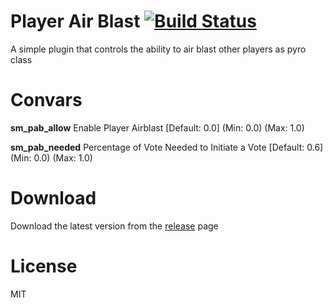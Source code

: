 # Player Air Blast [![Build Status](https://travis-ci.org/RumbleFrog/Player-Air-Blast.svg?branch=master)](https://travis-ci.org/RumbleFrog/Player-Air-Blast)
A simple plugin that controls the ability to air blast other players as pyro class

# Convars

**sm_pab_allow** Enable Player Airblast [Default: 0.0] (Min: 0.0) (Max: 1.0)

**sm_pab_needed** Percentage of Vote Needed to Initiate a Vote [Default: 0.6] (Min: 0.0) (Max: 1.0)

# Download 

Download the latest version from the [release](https://github.com/RumbleFrog/Player-Air-Blast/releases) page

# License

MIT
